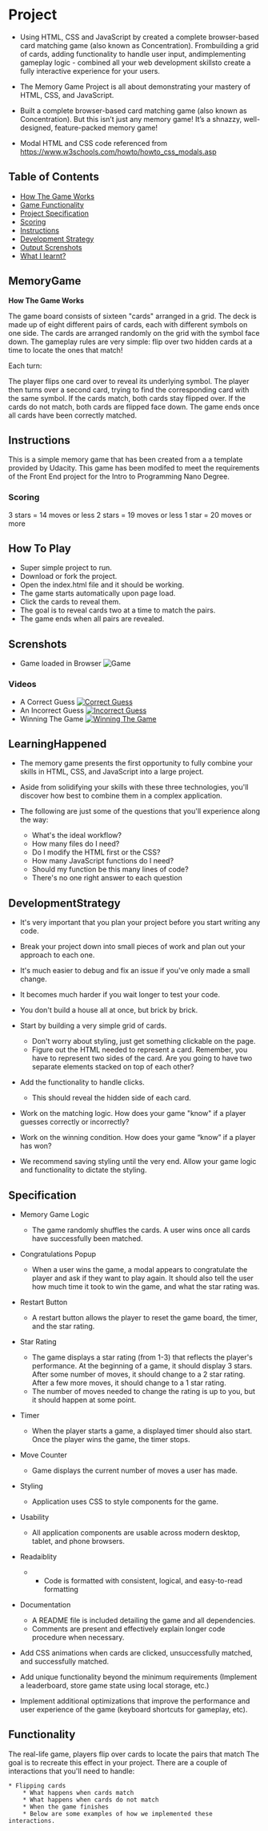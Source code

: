 #  Project


* Using ​HTML, ​CSS ​and ​JavaScript ​by created ​a ​complete browser-based ​card ​matching ​game ​(also ​known ​as ​Concentration). ​From ​building ​a ​grid ​of ​cards, ​adding functionality ​to ​handle ​user ​input, ​and ​implementing ​gameplay ​logic ​- ​combined ​all ​your ​web development ​skills ​to ​create ​a ​fully ​interactive ​experience ​for ​your ​users.

* The Memory Game Project is all about demonstrating your mastery of HTML, CSS, and JavaScript.

* Built a complete browser-based card matching game (also known as Concentration). But this isn’t just any memory game! It’s a shnazzy, well-designed, feature-packed memory game!


* Modal HTML and CSS code referenced from https://www.w3schools.com/howto/howto_css_modals.asp

## Table of Contents

* [How The Game Works](#memoryGame?)
* [Game Functionality](#functionality)
* [Project Specification](#specification)
* [Scoring](#scoring)
* [Instructions](#instructions)
* [Development Strategy](#developmentStrategy)
* [Output Screnshots](#screnshots)
* [What I learnt?](#learningHappened)


## MemoryGame

**How The Game Works**

The game board consists of sixteen "cards" arranged in a grid. The deck is made up of eight different pairs of cards, each with different symbols on one side. The cards are arranged randomly on the grid with the symbol face down. The gameplay rules are very simple: flip over two hidden cards at a time to locate the ones that match!

Each turn:

The player flips one card over to reveal its underlying symbol.
The player then turns over a second card, trying to find the corresponding card with the same symbol.
If the cards match, both cards stay flipped over.
If the cards do not match, both cards are flipped face down.
The game ends once all cards have been correctly matched.


## Instructions

This is a simple memory game that has been created from a a template provided by Udacity.
This game has been modifed to meet the requirements of the Front End project for the Intro to Programming Nano Degree.


### Scoring
3 stars = 14 moves or less
2 stars = 19 moves or less
1 star = 20 moves or more

## How To Play

* Super simple project to run.
* Download or fork the project.
* Open the index.html file and it should be working.
* The game starts automatically upon page load.
* Click the cards to reveal them.
* The goal is to reveal cards two at a time to match the pairs.
* The game ends when all pairs are revealed.

## Screnshots
* Game loaded in Browser
![Game](https://i.imgur.com/PFEgiEe.png)

### Videos
* A Correct Guess
[![Correct Guess](https://youtu.be/nZY0-TJtsgM/o.png)](https://youtu.be/nZY0-TJtsgM)
* An Incorrect Guess
[![Incorrect Guess](https://youtu.be/P5OfFEpcq28/0.jpg)](https://youtu.be/P5OfFEpcq28)
* Winning The Game
[![Winning The Game](https://youtu.be/r5YOzWxcbng)](https://youtu.be/r5YOzWxcbng)

## LearningHappened

* The memory game presents the first opportunity to fully combine your skills in HTML, CSS, and JavaScript into a large project.
* Aside from solidifying your skills with these three technologies, you'll discover how best to combine them in a complex application.

* The following are just some of the questions that you'll experience along the way:

    * What's the ideal workflow?
    * How many files do I need?
    * Do I modify the HTML first or the CSS?
    * How many JavaScript functions do I need?
    * Should my function be this many lines of code?
    * There's no one right answer to each question

## DevelopmentStrategy

* It's very important that you plan your project before you start writing any code.
* Break your project down into small pieces of work and plan out your approach to each one.
* It's much easier to debug and fix an issue if you've only made a small change.
* It becomes much harder if you wait longer to test your code.
* You don't build a house all at once, but brick by brick.

* Start by building a very simple grid of cards.
    * Don't worry about styling, just get something clickable on the page.
    * Figure out the HTML needed to represent a card. Remember, you have to represent two sides of the card. Are you going to have two separate elements stacked on top of each other?
* Add the functionality to handle clicks.
    * This should reveal the hidden side of each card.
* Work on the matching logic. How does your game "know" if a player guesses correctly or incorrectly?
* Work on the winning condition. How does your game “know” if a player has won?
* We recommend saving styling until the very end. Allow your game logic and functionality to dictate the styling.

## Specification

* Memory Game Logic
    * The game randomly shuffles the cards. A user wins once all cards have successfully been matched.

* Congratulations Popup
    * When a user wins the game, a modal appears to congratulate the player and ask if they want to play again. It should also tell the user how much time it took to win the game, and what the star rating was.

* Restart Button
    * A restart button allows the player to reset the game board, the timer, and the star rating.

* Star Rating
    * The game displays a star rating (from 1-3) that reflects the player's performance. At the beginning of a game, it should display 3 stars. After some number of moves, it should change to a 2 star rating. After a few more moves, it should change to a 1 star rating.
    * The number of moves needed to change the rating is up to you, but it should happen at some point.

* Timer
    * When the player starts a game, a displayed timer should also start. Once the player wins the game, the timer stops.

* Move Counter
    * Game displays the current number of moves a user has made.

* Styling
    * Application uses CSS to style components for the game.

* Usability
    * All application components are usable across modern desktop, tablet, and phone browsers.

* Readaiblity
    * * Code is formatted with consistent, logical, and easy-to-read formatting

* Documentation
    * A README file is included detailing the game and all dependencies.
    * Comments are present and effectively explain longer code procedure when necessary.

* Add CSS animations when cards are clicked, unsuccessfully matched, and successfully matched.

* Add unique functionality beyond the minimum requirements (Implement a leaderboard, store game state using local storage, etc.)

* Implement additional optimizations that improve the performance and user experience of the game (keyboard shortcuts for gameplay, etc).

## Functionality
The real-life game, players flip over cards to locate the pairs that match The goal is to recreate this effect in your project. There are a couple of interactions that you'll need to handle:

    * Flipping cards
        * What happens when cards match
        * What happens when cards do not match
        * When the game finishes
        * Below are some examples of how we implemented these interactions.
